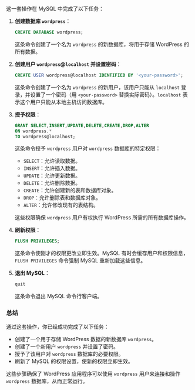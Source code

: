 这一套操作在 MySQL 中完成了以下任务：

1. **创建数据库 `wordpress`**：
   ```sql
   CREATE DATABASE wordpress;
   ```
   这条命令创建了一个名为 `wordpress` 的新数据库，将用于存储 WordPress 的所有数据。

2. **创建用户 `wordpress`@`localhost` 并设置密码**：
   ```sql
   CREATE USER wordpress@localhost IDENTIFIED BY '<your-password>';
   ```
   这条命令创建了一个名为 `wordpress` 的新用户，该用户只能从 `localhost` 登录，并设置了一个密码（用 `<your-password>` 替换实际密码）。`localhost` 表示这个用户只能从本地主机访问数据库。

3. **授予权限**：
   ```sql
   GRANT SELECT,INSERT,UPDATE,DELETE,CREATE,DROP,ALTER
   ON wordpress.*
   TO wordpress@localhost;
   ```
   这条命令授予 `wordpress` 用户对 `wordpress` 数据库的特定权限：
   - `SELECT`：允许读取数据。
   - `INSERT`：允许插入数据。
   - `UPDATE`：允许更新数据。
   - `DELETE`：允许删除数据。
   - `CREATE`：允许创建新的表和数据库对象。
   - `DROP`：允许删除表和数据库对象。
   - `ALTER`：允许修改现有的表结构。

   这些权限确保 `wordpress` 用户有权执行 WordPress 所需的所有数据库操作。

4. **刷新权限**：
   ```sql
   FLUSH PRIVILEGES;
   ```
   这条命令使刚才的权限更改立即生效。MySQL 有时会缓存用户和权限信息，`FLUSH PRIVILEGES` 命令强制 MySQL 重新加载这些信息。

5. **退出 MySQL**：
   ```sql
   quit
   ```
   这条命令退出 MySQL 命令行客户端。

### 总结

通过这套操作，你已经成功完成了以下任务：
- 创建了一个用于存储 WordPress 数据的新数据库 `wordpress`。
- 创建了一个新用户 `wordpress` 并设置了密码。
- 授予了该用户对 `wordpress` 数据库的必要权限。
- 刷新了 MySQL 的权限设置，使新的权限立即生效。

这些步骤确保了 WordPress 应用程序可以使用 `wordpress` 用户来连接和操作 `wordpress` 数据库，从而正常运行。